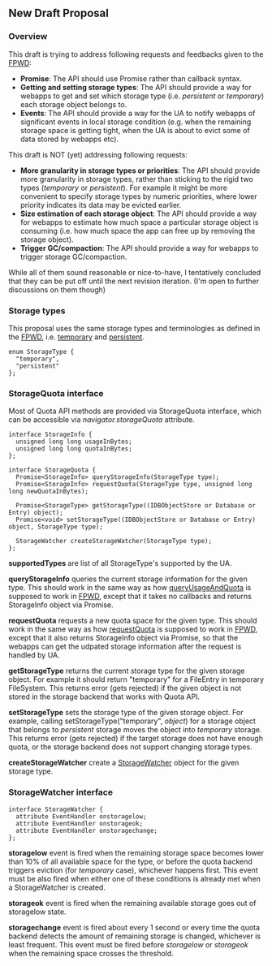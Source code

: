 ## New Draft Proposal

### Overview

This draft is trying to address following requests and feedbacks given to
the [FPWD](http://www.w3.org/TR/quota-api/):

* **Promise**: The API should use Promise rather than callback syntax.
* **Getting and setting storage types**: The API should provide a way for webapps to get and set which storage type (i.e. *persistent* or *temporary*) each storage object belongs to.
* **Events**: The API should provide a way for the UA to notify webapps of significant events in local storage condition (e.g. when the remaining storage space is getting tight, when the UA is about to evict some of data stored by webapps etc).

This draft is NOT (yet) addressing following requests:

* **More granularity in storage types or priorities**: The API should provide more granularity in storage types, rather than sticking to the rigid two types (*temporary* or *persistent*). For example it might be more convenient to specify storage types by numeric priorities, where lower priority indicates its data may be evicted earlier.
* **Size estimation of each storage object**: The API should provide a way for webapps to estimate how much space a particular storage object is consuming (i.e. how much space the app can free up by removing the storage object).
* **Trigger GC/compaction**: The API should provide a way for webapps to trigger storage GC/compaction.

While all of them sound reasonable or nice-to-have, I tentatively concluded
that they can be put off until the next revision iteration.
(I'm open to further discussions on them though)

### Storage types

This proposal uses the same storage types and terminologies
as defined in the [FPWD](http://www.w3.org/TR/quota-api/), i.e.
[temporary](http://www.w3.org/TR/quota-api/#temporary) and
[persistent](http://www.w3.org/TR/quota-api/#persistent).

    enum StorageType {
      "temporary",
      "persistent"
    };

### StorageQuota interface

Most of Quota API methods are provided via StorageQuota interface,
which can be accessible via *navigator.storageQuota* attribute.

    interface StorageInfo {
      unsigned long long usageInBytes;
      unsigned long long quotaInBytes;
    };

    interface StorageQuota {
      Promise<StorageInfo> queryStorageInfo(StorageType type);
      Promise<StorageInfo> requestQuota(StorageType type, unsigned long long newQuotaInBytes);

      Promise<StorageType> getStorageType((IDBObjectStore or Database or Entry) object);
      Promise<void> setStorageType((IDBObjectStore or Database or Entry) object, StorageType type);

      StorageWatcher createStorageWatcher(StorageType type);
    };

**supportedTypes** are list of all StorageType's supported by the UA.

**queryStorageInfo** queries the current storage information for the given type.
This should work in the same way as
how [queryUsageAndQuota](http://www.w3.org/TR/quota-api/#widl-StorageQuota-queryUsageAndQuota-void-StorageUsageCallback-successCallback-StorageErrorCallback-errorCallback) is supposed
to work in [FPWD](http://www.w3.org/TR/quota-api), except that it takes no
callbacks and returns StorageInfo object via Promise.

**requestQuota** requests a new quota space for the given type.
This should work in the same way as how [requestQuota](http://www.w3.org/TR/quota-api/#widl-StorageQuota-requestQuota-void-unsigned-long-long-newQuotaInBytes-StorageQuotaCallback-successCallback-StorageErrorCallback-errorCallback)
is supposed to work in [FPWD](http://www.w3.org/TR/quota-api),
except that it also returns
StorageInfo object via Promise, so that the webapps can get the udpated
storage information after the request is handled by UA.

**getStorageType** returns the current storage type for the given storage
object. For example it should return "temporary" for a FileEntry in temporary
FileSystem. This returns error (gets rejected) if the given object is not stored
in the storage backend that works with Quota API.

**setStorageType** sets the storage type of the given storage object.
For example, calling setStorageType("temporary", *object*) for a storage
object that belongs to *persistent* storage moves the object into
*temporary* storage. This returns error (gets rejected) if the target
storage does not have enough quota, or the storage backend does not support
changing storage types.

**createStorageWatcher** create a [StorageWatcher](https://github.com/kinu/quota-api/blob/master/draft.md#storagewatcher-interface) object for
the given storage type.

### StorageWatcher interface

    interface StorageWatcher {
      attribute EventHandler onstoragelow;
      attribute EventHandler onstorageok;
      attribute EventHandler onstoragechange;
    };

**storagelow** event is fired when the remaining storage space becomes
lower than 10% of all available space for the type, or before the
quota backend triggers eviction (for *temporary* case), whichever
happens first. This event must be also fired when either one of these
conditions is already met when a StorageWatcher is created.

**storageok** event is fired when the remaining available storage goes out
of storagelow state.

**storagechange** event is fired about every 1 second or every time
the quota backend detects the amount of remaining storage is changed,
whichever is least frequent. This event must be fired before *storagelow*
or *storageok* when the remaining space crosses the threshold.
